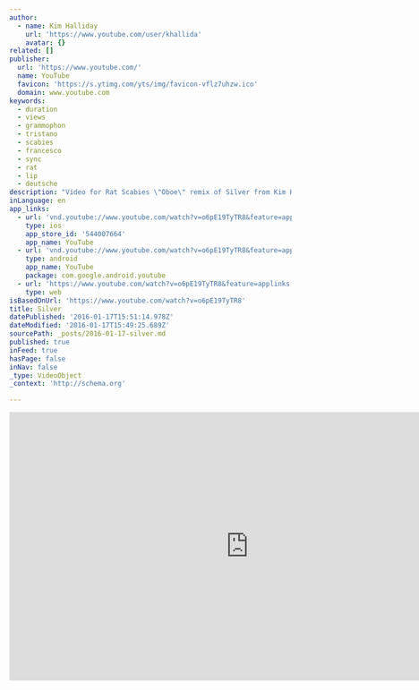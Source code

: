 ```yaml
---
author:
  - name: Kim Halliday
    url: 'https://www.youtube.com/user/khallida'
    avatar: {}
related: []
publisher:
  url: 'https://www.youtube.com/'
  name: YouTube
  favicon: 'https://s.ytimg.com/yts/img/favicon-vflz7uhzw.ico'
  domain: www.youtube.com
keywords:
  - duration
  - views
  - grammophon
  - tristano
  - scabies
  - francesco
  - sync
  - rat
  - lip
  - deutsche
description: "Video for Rat Scabies \"Oboe\" remix of Silver from Kim Halliday's forthcoming album \"Birdsong In Mist\""
inLanguage: en
app_links:
  - url: 'vnd.youtube://www.youtube.com/watch?v=o6pE19TyTR8&feature=applinks'
    type: ios
    app_store_id: '544007664'
    app_name: YouTube
  - url: 'vnd.youtube://www.youtube.com/watch?v=o6pE19TyTR8&feature=applinks'
    type: android
    app_name: YouTube
    package: com.google.android.youtube
  - url: 'https://www.youtube.com/watch?v=o6pE19TyTR8&feature=applinks'
    type: web
isBasedOnUrl: 'https://www.youtube.com/watch?v=o6pE19TyTR8'
title: Silver
datePublished: '2016-01-17T15:51:14.978Z'
dateModified: '2016-01-17T15:49:25.689Z'
sourcePath: _posts/2016-01-17-silver.md
published: true
inFeed: true
hasPage: false
inNav: false
_type: VideoObject
_context: 'http://schema.org'

---
```

<iframe src="https://cdn.embedly.com/widgets/media.html?src=https%3A%2F%2Fwww.youtube.com%2Fembed%2Fo6pE19TyTR8%3Ffeature%3Doembed&amp;url=https%3A%2F%2Fwww.youtube.com%2Fwatch%3Fv%3Do6pE19TyTR8&amp;image=https%3A%2F%2Fi.ytimg.com%2Fvi%2Fo6pE19TyTR8%2Fhqdefault.jpg&amp;key=b7d04c9b404c499eba89ee7072e1c4f7&amp;type=text%2Fhtml&amp;schema=youtube" width="854" height="480" scrolling="no" frameborder="0" allowfullscreen="allowfullscreen" style=""></iframe>
